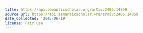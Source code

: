 ```yaml
---
title: https://api.semanticscholar.org/arXiv:2406.14859
source_url: https://api.semanticscholar.org/arXiv:2406.14859
date_collected: '2025-06-19'
license: Fair Use
---
```


